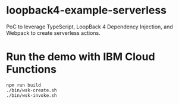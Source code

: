 # loopback4-example-serverless

PoC to leverage TypeScript, LoopBack 4 Dependency Injection, and Webpack to create serverless actions.

# Run the demo with IBM Cloud Functions

```
npm run build
./bin/wsk-create.sh
./bin/wsk-invoke.sh
```
